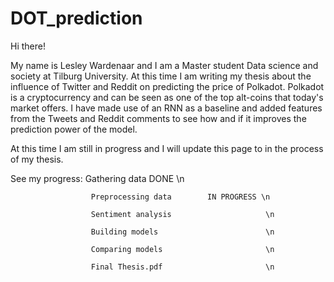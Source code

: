 # DOT_prediction
Hi there!

My name is Lesley Wardenaar and I am a Master student Data science and society at Tilburg University. At this time I am writing my thesis about the influence of Twitter and Reddit on predicting the price of Polkadot. Polkadot is a cryptocurrency and can be seen as one of the top alt-coins that today's market offers. I have made use of an RNN as a baseline and added features from the Tweets and Reddit comments to see how and if it improves the prediction power of the model.

At this time I am still in progress and I will update this page to in the process of my thesis.

See my progress:      Gathering data            DONE  \n

                      Preprocessing data        IN PROGRESS \n
                      
                      Sentiment analysis                     \n
                      
                      Building models                        \n
                      
                      Comparing models                       \n
                      
                      Final Thesis.pdf                       \n
  
